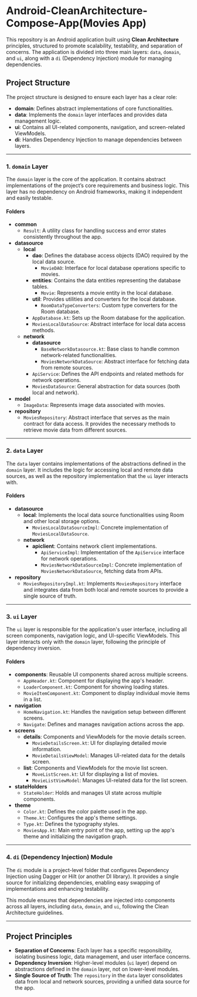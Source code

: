 # Android-CleanArchitecture-Compose-App(Movies App)

This repository is an Android application built using **Clean Architecture** principles, structured to promote scalability, testability, and separation of concerns. The application is divided into three main layers: `data`, `domain`, and `ui`, along with a `di` (Dependency Injection) module for managing dependencies.

## Project Structure

The project structure is designed to ensure each layer has a clear role:

- **domain**: Defines abstract implementations of core functionalities.
- **data**: Implements the `domain` layer interfaces and provides data management logic.
- **ui**: Contains all UI-related components, navigation, and screen-related ViewModels.
- **di**: Handles Dependency Injection to manage dependencies between layers.

---

### 1. `domain` Layer

The `domain` layer is the core of the application. It contains abstract implementations of the project’s core requirements and business logic. This layer has no dependency on Android frameworks, making it independent and easily testable.

#### Folders

- **common**
    - `Result`: A utility class for handling success and error states consistently throughout the app.
- **datasource**
    - **local**
        - **dao**: Defines the database access objects (DAO) required by the local data source.
            - `MovieDAO`: Interface for local database operations specific to movies.
        - **entities**: Contains the data entities representing the database tables.
            - `Movie`: Represents a movie entity in the local database.
        - **util**: Provides utilities and converters for the local database.
            - `RoomDataTypeConverters`: Custom type converters for the Room database.
        - `AppDatabase.kt`: Sets up the Room database for the application.
        - `MoviesLocalDataSource`: Abstract interface for local data access methods.
    - **network**
        - **datasource**
            - `BaseNetworkDatasource.kt`: Base class to handle common network-related functionalities.
            - `MoviesNetworkDataSource`: Abstract interface for fetching data from remote sources.
        - `ApiService`: Defines the API endpoints and related methods for network operations.
        - `MoviesDataSource`: General abstraction for data sources (both local and network).
- **model**
    - `ImageData`: Represents image data associated with movies.
- **repository**
    - `MoviesRepository`: Abstract interface that serves as the main contract for data access. It provides the necessary methods to retrieve movie data from different sources.

---

### 2. `data` Layer

The `data` layer contains implementations of the abstractions defined in the `domain` layer. It includes the logic for accessing local and remote data sources, as well as the repository implementation that the `ui` layer interacts with.

#### Folders

- **datasource**
    - **local**: Implements the local data source functionalities using Room and other local storage options.
        - `MoviesLocalDataSourceImpl`: Concrete implementation of `MoviesLocalDataSource`.
    - **network**
        - **apiclient**: Contains network client implementations.
            - `ApiServiceImpl`: Implementation of the `ApiService` interface for network operations.
            - `MoviesNetworkDataSourceImpl`: Concrete implementation of `MoviesNetworkDataSource`, fetching data from APIs.
- **repository**
    - `MoviesRepositoryImpl.kt`: Implements `MoviesRepository` interface and integrates data from both local and remote sources to provide a single source of truth.

---

### 3. `ui` Layer

The `ui` layer is responsible for the application's user interface, including all screen components, navigation logic, and UI-specific ViewModels. This layer interacts only with the `domain` layer, following the principle of dependency inversion.

#### Folders

- **components**: Reusable UI components shared across multiple screens.
    - `AppHeader.kt`: Component for displaying the app's header.
    - `LoaderComponent.kt`: Component for showing loading states.
    - `MovieItemComponent.kt`: Component to display individual movie items in a list.
- **navigation**
    - `HomeNavigation.kt`: Handles the navigation setup between different screens.
    - `Navigate`: Defines and manages navigation actions across the app.
- **screens**
    - **details**: Components and ViewModels for the movie details screen.
        - `MovieDetailsScreen.kt`: UI for displaying detailed movie information.
        - `MovieDetailsViewModel`: Manages UI-related data for the details screen.
    - **list**: Components and ViewModels for the movie list screen.
        - `MoveListScreen.kt`: UI for displaying a list of movies.
        - `MovieListViewModel`: Manages UI-related data for the list screen.
- **stateHolders**
    - `StateHolder`: Holds and manages UI state across multiple components.
- **theme**
    - `Color.kt`: Defines the color palette used in the app.
    - `Theme.kt`: Configures the app's theme settings.
    - `Type.kt`: Defines the typography styles.
    - `MoviesApp.kt`: Main entry point of the app, setting up the app's theme and initializing the navigation graph.

---

### 4. `di` (Dependency Injection) Module

The `di` module is a project-level folder that configures Dependency Injection using Dagger or Hilt (or another DI library). It provides a single source for initializing dependencies, enabling easy swapping of implementations and enhancing testability.

This module ensures that dependencies are injected into components across all layers, including `data`, `domain`, and `ui`, following the Clean Architecture guidelines.

---

## Project Principles

- **Separation of Concerns**: Each layer has a specific responsibility, isolating business logic, data management, and user interface concerns.
- **Dependency Inversion**: Higher-level modules (`ui` layer) depend on abstractions defined in the `domain` layer, not on lower-level modules.
- **Single Source of Truth**: The `repository` in the `data` layer consolidates data from local and network sources, providing a unified data source for the app.

